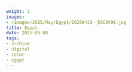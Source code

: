 ```yaml
---
weight: 1
images:
- /images/2025/May/Egypt/20250429-_DSC9696.jpg
title: Egypt.
date: 2025-05-08
tags:
- archive
- digital
- color
- egypt
---
```


